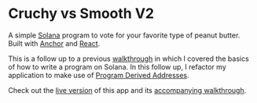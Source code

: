 # Cruchy vs Smooth V2

A simple [Solana](https://solana.com/) program to vote for your favorite type of peanut butter. Built with [Anchor](https://project-serum.github.io/anchor/getting-started/introduction.html) and [React](https://reactjs.org/).

This is a follow up to a previous [walkthrough](https://www.brianfriel.xyz/learning-how-to-build-on-solana/) in which I covered the basics of how to write a program on Solana. In this follow up, I refactor my application to make use of [Program Derived Addresses](https://docs.solana.com/developing/programming-model/calling-between-programs#program-derived-addresses).

Check out the [live version](https://www.pbvote.com/) of this app and its [accompanying walkthrough](https://www.brianfriel.xyz/understanding-program-derived-addresses/).
